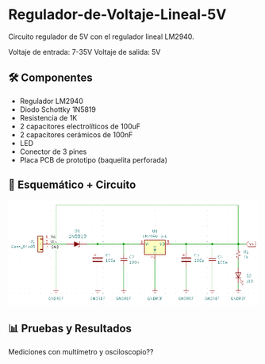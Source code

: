 # Regulador-de-Voltaje-Lineal-5V
Circuito regulador de 5V con el regulador lineal LM2940.

Voltaje de entrada: 7-35V
Voltaje de salida: 5V

## 🛠️ Componentes

- Regulador LM2940
- Diodo Schottky 1N5819
- Resistencia de 1K
- 2 capacitores electrolíticos de 100uF
- 2 capacitores cerámicos de 100nF
- LED
- Conector de 3 pines
- Placa PCB de prototipo (baquelita perforada)

## 📸 Esquemático + Circuito

![alt text](./Imagenes/Esquematico.PNG)

## 📊 Pruebas y Resultados
Mediciones con multímetro y osciloscopio??
